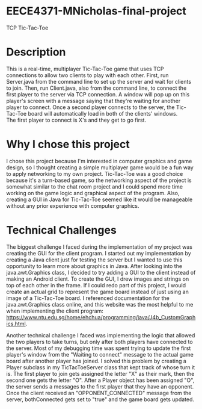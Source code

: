 # EECE4371-MNicholas-final-project
TCP Tic-Tac-Toe

# Description
This is a real-time, multiplayer Tic-Tac-Toe game that uses TCP connections to allow two clients to play with each other. First, run Server.java from the command line to set up the server and wait for clients to join. Then, run Client.java, also from the command line, to connect the first player to the server via TCP connection. A window will pop up on this player's screen with a message saying that they're waiting for another player to connect. Once a second player connects to the server, the Tic-Tac-Toe board will automatically load in both of the clients' windows.   
The first player to connect is X's and they get to go first.

# Why I chose this project  
I chose this project because I'm interested in computer graphics and game design, so I thought creating a simple multiplayer game would be a fun way to apply networking to my own project. Tic-Tac-Toe was a good choice because it's a turn-based game, so the networking aspect of the project is somewhat similar to the chat room project and I could spend more time working on the game logic and graphical aspect of the program. Also, creating a GUI in Java for Tic-Tac-Toe seemed like it would be manageable without any prior experience with computer graphics.  

# Technical Challenges  
The biggest challenge I faced during the implementation of my project was creating the GUI for the client program. I started out my implementation by creating a Java client just for testing the server but I wanted to use this opportunity to learn more about graphics in Java. After looking into the java.awt.Graphics class, I decided to try adding a GUI to the client instead of making an Android client. To create the GUI, I drew images and strings on top of each other in the frame. If I could redo part of this project, I would create an actual grid to represent the game board instead of just using an image of a Tic-Tac-Toe board. I referenced documentation for the java.awt.Graphics class online, and this website was the most helpful to me when implementing the client program: https://www.ntu.edu.sg/home/ehchua/programming/java/J4b_CustomGraphics.html.  

Another technical challenge I faced was implementing the logic that allowed the two players to take turns, but only after both players have connected to the server. Most of my debugging time was spent trying to update the first player's window from the "Waiting to connect" message to the actual game board after another player has joined. I solved this problem by creating a Player subclass in my TicTacToeServer class that kept track of whose turn it is. The first player to join gets assigned the letter "X" as their mark, then the second one gets the letter "O". After a Player object has been assigned "O", the server sends a messages to the first player that they have an opponent. Once the client received an "OPPONENT_CONNECTED" message from the server, bothConnected gets set to "true" and the game board gets updated.
